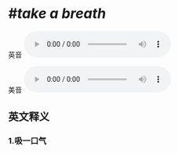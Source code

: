 # ***\#take a breath*** 
英音
<audio src="./media/take a breath1_AAC.aac" controls="controls"></audio>

美音
<audio src="./media/take a breath2_AAC.aac" controls="controls"></audio>



  

英文释义
---
### 1.**吸一口气**  


